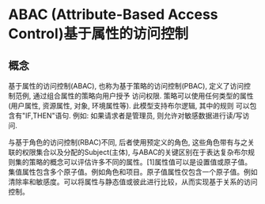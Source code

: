 # ABAC (Attribute-Based Access Control)基于属性的访问控制

## 概念

基于属性的访问控制(ABAC), 也称为基于策略的访问控制(PBAC), 定义了访问控制范例, 通过组合属性的策略向用户授予
访问权限. 策略可以使用任何类型的属性(用户属性, 资源属性, 对象, 环境属性等). 此模型支持布尔逻辑, 其中的规则
可以包含有"IF,THEN"语句. 例如: 如果请求者是管理员, 则允许对敏感数据进行读/写访问.


与基于角色的访问控制(RBAC)不同, 后者使用预定义的角色, 这些角色带有与之关联的权限集合以及分配的Subject(主体), 
与ABAC的关键区别在于表达复杂布尔规则集的策略的概念可以评估许多不同的属性。[1]属性值可以是设置值或原子值。集值属性包含多个原子值。例如角色和项目。原子值属性仅包含一个原子值。例如清除率和敏感度。可以将属性与静态值或彼此进行比较，从而实现基于关系的访问控制。